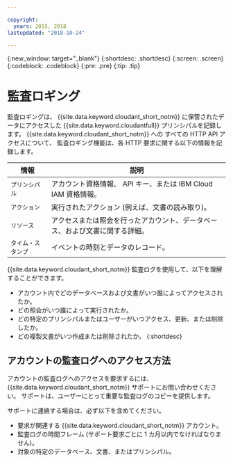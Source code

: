 ```yaml
---

copyright:
  years: 2015, 2018
lastupdated: "2018-10-24"

---
```


{:new_window: target="_blank"}
{:shortdesc: .shortdesc}
{:screen: .screen}
{:codeblock: .codeblock}
{:pre: .pre}
{:tip: .tip}

<!-- Acrolinx: 2017-05-10 -->

# 監査ロギング


監査ロギングは、
{{site.data.keyword.cloudant_short_notm}} に保管されたデータにアクセスした {{site.data.keyword.cloudantfull}} プリンシパルを記録します。 {{site.data.keyword.cloudant_short_notm}} への
すべての HTTP API アクセスについて、
監査ロギング機能は、各 HTTP 要求に関する以下の情報を記録します。

情報 | 説明
------------|------------
`プリンシパル` | アカウント資格情報、 API キー、または IBM Cloud IAM 資格情報。
`アクション` | 実行されたアクション (例えば、文書の読み取り)。
`リソース` | アクセスまたは照会を行ったアカウント、データベース、および文書に関する詳細。
`タイム・スタンプ` | イベントの時刻とデータのレコード。 

{{site.data.keyword.cloudant_short_notm}} 監査ログを使用して、以下を理解することができます。

- アカウント内でどのデータベースおよび文書がいつ誰によってアクセスされたか。
- どの照会がいつ誰によって実行されたか。
- どの特定のプリンシパルまたはユーザーがいつアクセス、更新、または削除したか。
- どの複製文書がいつ作成または削除されたか。
{:shortdesc}

## アカウントの監査ログへのアクセス方法

アカウントの監査ログへのアクセスを要求するには、
{{site.data.keyword.cloudant_short_notm}} サポートにお問い合わせください。 サポートは、ユーザーにとって重要な監査ログのコピーを提供します。

サポートに連絡する場合は、必ず以下を含めてください。

- 要求が関連する {{site.data.keyword.cloudant_short_notm}} アカウント。
- 監査ログの時間フレーム (サポート要求ごとに 1 カ月以内でなければなりません)。
- 対象の特定のデータベース、文書、またはプリンシパル。
